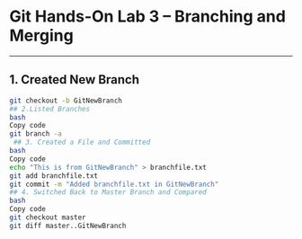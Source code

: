 # Git Hands-On Lab 3 – Branching and Merging

---

## 1. Created New Branch

```bash
git checkout -b GitNewBranch
## 2.Listed Branches
bash
Copy code
git branch -a
 ## 3. Created a File and Committed
bash
Copy code
echo "This is from GitNewBranch" > branchfile.txt
git add branchfile.txt
git commit -m "Added branchfile.txt in GitNewBranch"
## 4. Switched Back to Master Branch and Compared
bash
Copy code
git checkout master
git diff master..GitNewBranch
